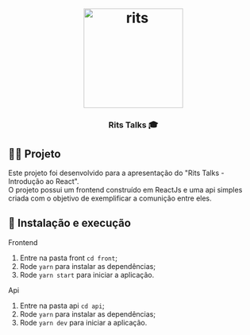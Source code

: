 <h1 align="center">
  <img alt="rits" src="https://rits.dev/wp-content/themes/rits/assets/imgs/logotipo-2.png" width="200px" />
</h1>

<h3 align="center">Rits Talks 🎓</h3>

## 🧑‍💻 Projeto

Este projeto foi desenvolvido para a apresentação do "Rits Talks - Introdução ao React".<br>
O projeto possui um frontend construído em ReactJs e uma api simples criada com o objetivo
de exemplificar a comunição entre eles.

## 🤘 Instalação e execução

<p>Frontend</p>

1. Entre na pasta front `cd front`;
2. Rode `yarn` para instalar as dependências;
3. Rode `yarn start` para iniciar a aplicação.

<p>Api</p>

1. Entre na pasta api `cd api`;
2. Rode `yarn` para instalar as dependências;
3. Rode `yarn dev` para iniciar a aplicação.
